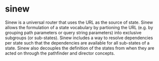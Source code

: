 # sinew

Sinew is a universal router that uses the URL as the source of state. Sinew allows the formulation of a state vocabulary by partioning the URL (e.g. by grouping path parameters or query string parameters) into exclusive subgroups (or sub-states). Sinew includes a way to resolve dependencies per state such that the dependencies are available for all sub-states of a state. Sinew also decouples the definition of the states from when they are acted on through the pathfinder and director concepts.
